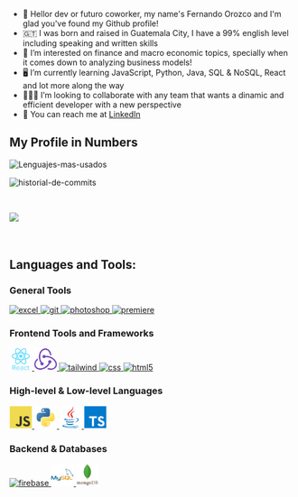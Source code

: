 - 👋 Hellor dev or futuro coworker, my name's Fernando Orozco and I'm glad you've found my Github profile!
- 🇬🇹 I was born and raised in Guatemala City, I have a 99% english level including speaking and written skills
- 👀 I’m interested on finance and macro economic topics, specially when it comes down to analyzing business models!
- 🖥️ I’m currently learning JavaScript, Python, Java, SQL & NoSQL, React and lot more along the way
- 🧑🏽‍💻 I’m looking to collaborate with any team that wants a dinamic and efficient developer with a new perspective
- 📩 You can reach me at [LinkedIn](https://www.linkedin.com/in/fernando-orozco-velasquez/)


<h2 align="left">My Profile in Numbers</h2>
<p><img src="https://github-readme-stats.vercel.app/api/top-langs?username=fer-dev-gt&show_icons=true&locale=en&layout=compact&hide=html,scss,ejs,stylus,blade,jupyter%20notebook" alt="Lenguajes-mas-usados" /></p>
<p><img align="center" src="https://github-readme-streak-stats.herokuapp.com/?user=fer-dev-gt&" alt="historial-de-commits" /></p>
<br/>

![](https://github-profile-trophy.vercel.app/?username=fer-dev-gt&no-bg=false&margin-w=4)

<br/>


<h2 align="left">Languages and Tools:</h2>

<p align="left">
<h3 align="left">General Tools</h4>
<a href="https://www.microsoft.com/es/microsoft-365/excel" target="_blank" rel="noreferrer">
<img src="https://cdn.worldvectorlogo.com/logos/excel-4.svg" alt="excel" width="40" height="40" />
</a>
<a href="https://git-scm.com/" target="_blank" rel="noreferrer">
<img src="https://www.vectorlogo.zone/logos/git-scm/git-scm-icon.svg" alt="git" width="40" height="40" />
</a>
<a href="https://www.adobe.com/gt/products/photoshop.html" target="_blank" rel="noreferrer">
<img src="https://cdn.worldvectorlogo.com/logos/adobe-photoshop-2.svg" alt="photoshop" width="40" height="40" />
</a>
<a href="https://www.adobe.com/es/products/premiere.html" target="_blank" rel="noreferrer">
<img src="https://cdn.worldvectorlogo.com/logos/premiere-pro-cc.svg" alt="premiere" width="40" height="40" />
</a>

<h3 align="left">Frontend Tools and Frameworks</h4>
<a href="https://reactjs.org/" target="_blank" rel="noreferrer">
<img src="https://raw.githubusercontent.com/devicons/devicon/master/icons/react/react-original-wordmark.svg" alt="react" width="40" height="40" />
</a>
<a href="https://redux.js.org" target="_blank" rel="noreferrer">
<img src="https://raw.githubusercontent.com/devicons/devicon/master/icons/redux/redux-original.svg" alt="redux" width="40" height="40" />
</a>
</a>
<a href="https://tailwindcss.com/" target="_blank" rel="noreferrer">
<img src="https://cdn.worldvectorlogo.com/logos/tailwindcss.svg" alt="tailwind" width="40" height="40" />
</a>
<a href="https://developer.mozilla.org/es/docs/Web/CSS" target="_blank" rel="noreferrer">
<img src="https://cdn.worldvectorlogo.com/logos/css-3.svg" alt="css" width="40" height="40" />
</a>
<a href="https://developer.mozilla.org/en-US/docs/Glossary/HTML5" target="_blank" rel="noreferrer">
<img src="https://cdn.worldvectorlogo.com/logos/html-1.svg" alt="html5" width="40" height="40" />
</a>

<h3 align="left">High-level & Low-level Languages</h4>
<a href="https://developer.mozilla.org/en-US/docs/Web/JavaScript" target="_blank" rel="noreferrer">
<img src="https://raw.githubusercontent.com/devicons/devicon/master/icons/javascript/javascript-original.svg" alt="javascript" width="40" height="40"/>
</a>
<a href="https://www.python.org" target="_blank" rel="noreferrer">
<img src="https://raw.githubusercontent.com/devicons/devicon/master/icons/python/python-original.svg" alt="python" width="40" height="40"/>
</a>
<a href="https://www.w3schools.com/cpp/" target="_blank" rel="noreferrer">
<img src="https://raw.githubusercontent.com/devicons/devicon/master/icons/java/java-original.svg" alt="java" width="40" height="40"/>
</a>
<a href="https://www.w3schools.com/cpp/" target="_blank" rel="noreferrer">
<img src="https://raw.githubusercontent.com/devicons/devicon/master/icons/typescript/typescript-original.svg" alt="javascript" width="40" height="40"/>
</a>

<h3 align="left">Backend & Databases</h4>
<a href="https://firebase.google.com/" target="_blank" rel="noreferrer">
<img src="https://www.vectorlogo.zone/logos/firebase/firebase-icon.svg" alt="firebase" width="40" height="40"/>
</a>
<a href="https://www.mysql.com/" target="_blank" rel="noreferrer">
<img src="https://raw.githubusercontent.com/devicons/devicon/master/icons/mysql/mysql-original-wordmark.svg" alt="mysql" width="40" height="40"/>
</a>
<a href="https://www.mongodb.org" target="_blank" rel="noreferrer">
<img src="https://raw.githubusercontent.com/devicons/devicon/master/icons/mongodb/mongodb-original-wordmark.svg" alt="mongodb" width="40" height="40"/>
</a>
